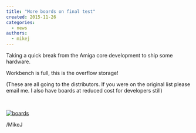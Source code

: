 ```yaml
---
title: "More boards on final test"
created: 2015-11-26
categories: 
  - news
authors: 
  - mikej
---
```


Taking a quick break from the Amiga core development to ship some hardware.

Workbench is full, this is the overflow storage!

(These are all going to the distributors. If you were on the original list please email me. I also have boards at reduced cost for developers still)

 

[![boards](@assets/images/boards-300x169.jpg)](http://www.fpgaarcade.com/wp4/wp-content/uploads/2015/11/boards.jpg)

/MikeJ
